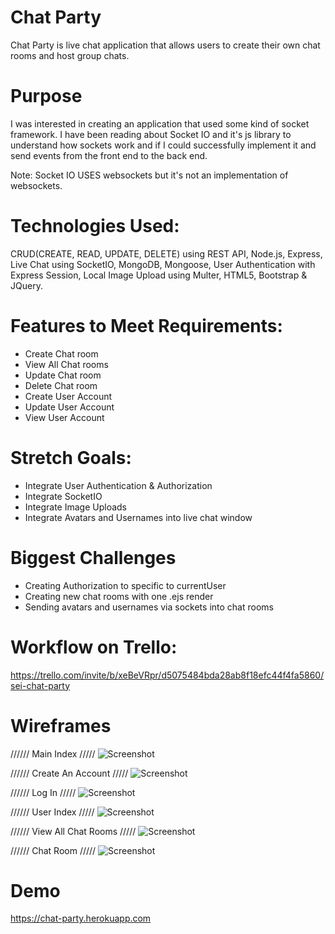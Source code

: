 # Chat Party

Chat Party is live chat application that allows users to create their own chat rooms and host group chats.

# Purpose
I was interested in creating an application that used some kind of socket framework. I have been reading about Socket IO and it's js library to understand how sockets work and if I could successfully implement it and send events from the front end to the back end.

Note:
Socket IO USES websockets but it's not an implementation of websockets.

# Technologies Used:

CRUD(CREATE, READ, UPDATE, DELETE) using REST API, Node.js, Express, Live Chat using SocketIO, MongoDB, Mongoose, User Authentication with Express Session, Local Image Upload using Multer, HTML5, Bootstrap & JQuery.

# Features to Meet Requirements:

- Create Chat room
- View All Chat rooms
- Update Chat room
- Delete Chat room
- Create User Account
- Update User Account
- View User Account

# Stretch Goals:
- Integrate User Authentication & Authorization
- Integrate SocketIO
- Integrate Image Uploads
- Integrate Avatars and Usernames into live chat window

# Biggest Challenges
- Creating Authorization to specific to currentUser
- Creating new chat rooms with one .ejs render
- Sending avatars and usernames via sockets into chat rooms

# Workflow on Trello:
https://trello.com/invite/b/xeBeVRpr/d5075484bda28ab8f18efc44f4fa5860/sei-chat-party

# Wireframes

////// Main Index /////
![Screenshot](img/chat_party_index.png)

////// Create An Account /////
![Screenshot](img/chat_party_create_account.png)

////// Log In /////
![Screenshot](img/chat_party_login.png)

////// User Index /////
![Screenshot](img/chat_party_user_index.png)

////// View All Chat Rooms /////
![Screenshot](img/chat_party_view_all.png)

////// Chat Room /////
![Screenshot](img/chat_party_chat_index.png)

# Demo
https://chat-party.herokuapp.com
